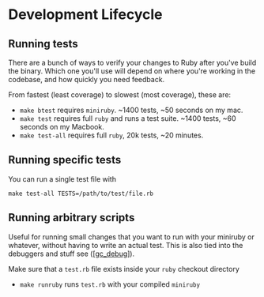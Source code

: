 # Development Lifecycle

## Running tests

There are a bunch of ways to verify your changes to Ruby after you've build the
binary. Which one you'll use will depend on where you're working in the
codebase, and how quickly you need feedback.

From fastest (least coverage) to slowest (most coverage), these are:

- `make btest` requires `miniruby`. ~1400 tests, ~50 seconds on my mac.
- `make test` requires full `ruby` and runs a test suite. ~1400 tests, ~60
  seconds on my Macbook.
- `make test-all` requires full `ruby`, 20k tests, ~20 minutes.

## Running specific tests

You can run a single test file with

```
make test-all TESTS=/path/to/test/file.rb
```

## Running arbitrary scripts

Useful for running small changes that you want to run with your miniruby or
whatever, without having to write an actual test. This is also tied into the
debuggers and stuff see ([[gc_debug]]).

Make sure that a `test.rb` file exists inside your `ruby` checkout directory

- `make runruby` runs `test.rb` with your compiled `miniruby`

[//begin]: # "Autogenerated link references for markdown compatibility"
[gc_debug]: gc_debug "Debugging Ruby GC"
[//end]: # "Autogenerated link references"
